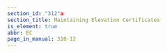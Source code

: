 ```yaml
---
section_id: "312"a
section_title: Maintaining Elevation Certificates
is_element: true
abbr: EC
page_in_manual: 310-12
---
```

